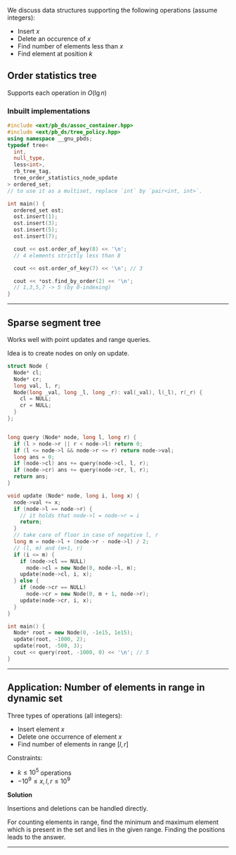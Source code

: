 We discuss data structures supporting the following
operations (assume integers):
- Insert $x$
- Delete an occurence of $x$
- Find number of elements less than $x$ 
- Find element at position $k$

## Order statistics tree

Supports each operation in $O(\lg{n})$

### Inbuilt implementations

```cpp
#include <ext/pb_ds/assoc_container.hpp>
#include <ext/pb_ds/tree_policy.hpp>
using namespace __gnu_pbds;
typedef tree<
  int,
  null_type,
  less<int>,
  rb_tree_tag,
  tree_order_statistics_node_update
> ordered_set;
// to use it as a multiset, replace `int` by `pair<int, int>`.

int main() {
  ordered_set ost;
  ost.insert(1);
  ost.insert(3);
  ost.insert(5);
  ost.insert(7);

  cout << ost.order_of_key(8) << '\n';
  // 4 elements strictly less than 8

  cout << ost.order_of_key(7) << '\n'; // 3

  cout << *ost.find_by_order(2) << '\n';
  // 1,3,5,7 -> 5 (by 0-indexing)
}
```
***

## Sparse segment tree

Works well with point updates and range queries.

Idea is to create nodes on only on update.

```cpp
struct Node {
  Node* cl;
  Node* cr;
  long val, l, r;
  Node(long _val, long _l, long _r): val(_val), l(_l), r(_r) {
    cl = NULL;
    cr = NULL;
  }
};


long query (Node* node, long l, long r) {
  if (l > node->r || r < node->l) return 0;
  if (l <= node->l && node->r <= r) return node->val;
  long ans = 0;
  if (node->cl) ans += query(node->cl, l, r);
  if (node->cr) ans += query(node->cr, l, r);
  return ans;
}

void update (Node* node, long i, long x) {
  node->val += x;
  if (node->l == node->r) {
    // it holds that node->l = node->r = i
    return;
  }
  // take care of floor in case of negative l, r
  long m = node->l + (node->r - node->l) / 2;
  // (l, m) and (m+1, r)
  if (i <= m) {
    if (node->cl == NULL)
      node->cl = new Node(0, node->l, m);
    update(node->cl, i, x);
  } else {
    if (node->cr == NULL)
      node->cr = new Node(0, m + 1, node->r);
    update(node->cr, i, x);
  }
}

int main() {
  Node* root = new Node(0, -1e15, 1e15);
  update(root, -1000, 2);
  update(root, -500, 3);
  cout << query(root, -1000, 0) << '\n'; // 5
}
```

***


## Application: Number of elements in range in dynamic set

Three types of operations (all integers):
- Insert element $x$
- Delete one occurrence of element $x$
- Find number of elements in range $[l, r]$

Constraints:
- $k \le 10^5$ operations
- $-10^9 \le x,l,r \le 10^9$

**Solution**

Insertions and deletions can be handled directly.

For counting elements in range, find the minimum and
maximum element which is present in the set and lies
in the given range.
Finding the positions leads to the answer.

***